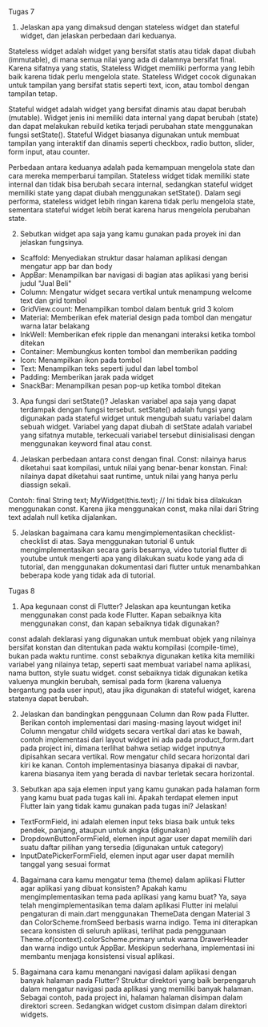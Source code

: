 Tugas 7

1. Jelaskan apa yang dimaksud dengan stateless widget dan stateful widget, dan jelaskan perbedaan dari keduanya.

Stateless widget adalah widget yang bersifat statis atau tidak dapat diubah (immutable), di mana semua nilai yang ada di dalamnya bersifat final. Karena sifatnya yang statis, Stateless Widget memiliki performa yang lebih baik karena tidak perlu mengelola state. Stateless Widget cocok digunakan untuk tampilan yang bersifat statis seperti text, icon, atau tombol dengan tampilan tetap. 

Stateful widget adalah widget yang bersifat dinamis atau dapat berubah (mutable). Widget jenis ini memiliki data internal yang dapat berubah (state) dan dapat melakukan rebuild ketika terjadi perubahan state menggunakan fungsi setState(). Stateful Widget biasanya digunakan untuk membuat tampilan yang interaktif dan dinamis seperti checkbox, radio button, slider, form input, atau counter. 

Perbedaan antara keduanya adalah pada kemampuan mengelola state dan cara mereka memperbarui tampilan. Stateless widget tidak memiliki state internal dan tidak bisa berubah secara internal, sedangkan stateful widget memiliki state yang dapat diubah menggunakan setState(). Dalam segi performa, stateless widget lebih ringan karena tidak perlu mengelola state, sementara stateful widget lebih berat karena harus mengelola perubahan state.

2. Sebutkan widget apa saja yang kamu gunakan pada proyek ini dan jelaskan fungsinya.

- Scaffold: Menyediakan struktur dasar halaman aplikasi dengan mengatur app bar dan body
- AppBar: Menampilkan bar navigasi di bagian atas aplikasi yang berisi judul "Jual Beli"
- Column: Mengatur widget secara vertikal untuk menampung welcome text dan grid tombol
- GridView.count: Menampilkan tombol dalam bentuk grid 3 kolom
- Material: Memberikan efek material design pada tombol dan mengatur warna latar belakang
- InkWell: Memberikan efek ripple dan menangani interaksi ketika tombol ditekan
- Container: Membungkus konten tombol dan memberikan padding
- Icon: Menampilkan ikon pada tombol
- Text: Menampilkan teks seperti judul dan label tombol
- Padding: Memberikan jarak pada widget
- SnackBar: Menampilkan pesan pop-up ketika tombol ditekan

3. Apa fungsi dari setState()? Jelaskan variabel apa saja yang dapat terdampak dengan fungsi tersebut.
setState() adalah fungsi yang digunakan pada stateful widget untuk mengubah suatu variabel dalam sebuah widget. Variabel yang dapat diubah di setState adalah variabel yang sifatnya mutable, terkecuali variabel tersebut diinisialisasi dengan menggunakan keyword final atau const.

4. Jelaskan perbedaan antara const dengan final.
Const: nilainya harus diketahui saat kompilasi, untuk nilai yang benar-benar konstan.
Final: nilainya dapat diketahui saat runtime, untuk nilai yang hanya perlu diassign sekali.

Contoh: 
final String text;
MyWidget(this.text);  // Ini tidak bisa dilakukan menggunakan const. Karena jika menggunakan const, maka nilai dari String text adalah null ketika dijalankan.

5. Jelaskan bagaimana cara kamu mengimplementasikan checklist-checklist di atas.
Saya menggunakan tutorial 6 untuk mengimplementasikan secara garis besarnya, video tutorial flutter di youtube untuk mengerti apa yang dilakukan suatu kode yang ada di tutorial, dan menggunakan dokumentasi dari flutter untuk menambahkan beberapa kode yang tidak ada di tutorial.



Tugas 8

1. Apa kegunaan const di Flutter? Jelaskan apa keuntungan ketika menggunakan const pada kode Flutter. Kapan sebaiknya kita menggunakan const, dan kapan sebaiknya tidak digunakan?

const adalah deklarasi yang digunakan untuk membuat objek yang nilainya bersifat konstan dan ditentukan pada waktu kompilasi (compile-time), bukan pada waktu runtime. const sebaiknya digunakan ketika kita memiliki variabel yang nilainya tetap, seperti saat membuat variabel nama aplikasi, nama button, style suatu widget. const sebaiknya tidak digunakan ketika valuenya mungkin berubah, semisal pada form (karena valuenya bergantung pada user input), atau jika digunakan di stateful widget, karena statenya dapat berubah.

2. Jelaskan dan bandingkan penggunaan Column dan Row pada Flutter. Berikan contoh implementasi dari masing-masing layout widget ini!
Column mengatur child widgets secara vertikal dari atas ke bawah, contoh implementasi dari layout widget ini ada pada product_form.dart pada project ini, dimana terlihat bahwa setiap widget inputnya dipisahkan secara vertikal.
Row mengatur child secara horizontal dari kiri ke kanan. Contoh implementasinya biasanya dipakai di navbar, karena biasanya item yang berada di navbar terletak secara horizontal.

3. Sebutkan apa saja elemen input yang kamu gunakan pada halaman form yang kamu buat pada tugas kali ini. Apakah terdapat elemen input Flutter lain yang tidak kamu gunakan pada tugas ini? Jelaskan!
- TextFormField, ini adalah elemen input teks biasa baik untuk teks pendek, panjang, ataupun untuk angka (digunakan)
- DropdownButtonFormField<String>, elemen input agar user dapat memilih dari suatu daftar pilihan yang tersedia (digunakan untuk category)
- InputDatePickerFormField, elemen input agar user dapat memilih tanggal yang sesuai format

4. Bagaimana cara kamu mengatur tema (theme) dalam aplikasi Flutter agar aplikasi yang dibuat konsisten? Apakah kamu mengimplementasikan tema pada aplikasi yang kamu buat?
Ya, saya telah mengimplementasikan tema dalam aplikasi Flutter ini melalui pengaturan di main.dart menggunakan ThemeData dengan Material 3 dan ColorScheme.fromSeed berbasis warna indigo. Tema ini diterapkan secara konsisten di seluruh aplikasi, terlihat pada penggunaan Theme.of(context).colorScheme.primary untuk warna DrawerHeader dan warna indigo untuk AppBar. Meskipun sederhana, implementasi ini membantu menjaga konsistensi visual aplikasi.

5. Bagaimana cara kamu menangani navigasi dalam aplikasi dengan banyak halaman pada Flutter?
Struktur direktori yang baik berpengaruh dalam mengatur navigasi pada aplikasi yang memiliki banyak halaman. Sebagai contoh, pada project ini, halaman halaman disimpan dalam direktori screen. Sedangkan widget custom disimpan dalam direktori widgets.